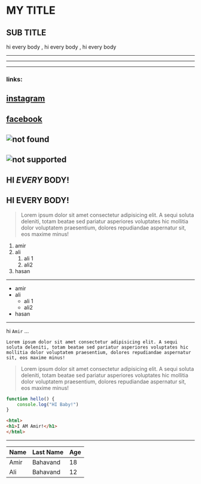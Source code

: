 # MY TITLE
## SUB TITLE
 hi every body ,
 hi every body ,
 hi every body
 
 ---
 ___

 ***

 ### links:

 [instagram](#)
 ---
 [facebook](#)
 ---
 ![not found]()
 ---
 ![not supported]()
 ---

 HI *EVERY* BODY!
 ---
 HI **EVERY** BODY!
 ---

 > Lorem ipsum dolor sit amet consectetur adipisicing elit. A sequi soluta deleniti, totam beatae sed pariatur asperiores voluptates hic mollitia dolor voluptatem praesentium, dolores repudiandae aspernatur sit, eos maxime minus!

 1. amir 
 2. ali
     1. ali 1
     2. ali2
 3. hasan
---
 - amir 
 - ali
     - ali 1
     - ali2
 - hasan
---
 hi `Amir` ...

```
Lorem ipsum dolor sit amet consectetur adipisicing elit. A sequi soluta deleniti, totam beatae sed pariatur asperiores voluptates hic mollitia dolor voluptatem praesentium, dolores repudiandae aspernatur sit, eos maxime minus!
``` 
> Lorem ipsum dolor sit amet consectetur adipisicing elit. A sequi soluta deleniti, totam beatae sed pariatur asperiores voluptates hic mollitia dolor voluptatem praesentium, dolores repudiandae aspernatur sit, eos maxime minus!

```javascript
function hello() {
    console.log("HI Baby!")
}
```
```html
<html>
<h1>I AM Amir!</h1>
</html>
```
---

| Name        | Last Name   |          Age |
| ----------- | ----------- | ------------ |
| Amir        | Bahavand    |           18 |
| Ali         | Bahavand    |           12 |
